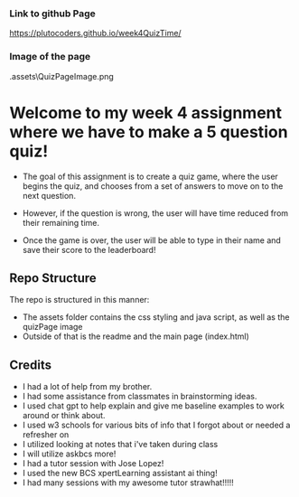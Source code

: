 ### Link to github Page
https://plutocoders.github.io/week4QuizTime/

### Image of the page
.assets\QuizPageImage.png

# Welcome to my week 4 assignment where we have to make a 5 question quiz!

- The goal of this assignment is to create a quiz game, where the user begins the quiz, and chooses from a set of answers to move on to the next question.

- However, if the question is wrong, the user will have time reduced from their remaining time.

- Once the game is over, the user will be able to type in their name and save their score to the leaderboard!


## Repo Structure
The repo is structured in this manner:
- The assets folder contains the css styling and java script, as well as the quizPage image
- Outside of that is the readme and the main page (index.html)

## Credits
- I had a lot of help from my brother.
- I had some assistance from classmates in brainstorming ideas.
- I used chat gpt to help explain and give me baseline examples to work around or think about.
- I used w3 schools for various bits of info that I forgot about or needed a refresher on
- I utilized looking at notes that i've taken during class
- I will utilize askbcs more!
- I had a tutor session with Jose Lopez!
- I used the new BCS xpertLearning assistant ai thing!
- I had many sessions with my awesome tutor strawhat!!!!!